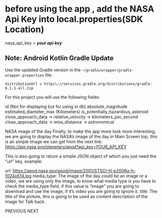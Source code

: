 # before using the app , add the NASA Api Key into local.properties(SDK Location)

nasa_api_key = ***your api key***

## Note: Android Kotlin Gradle Update
Use the updated Gradle version in the `~/gradle/wrapper/gradle-wrapper.properties` file:
```
distributionUrl = https\://services.gradle.org/distributions/gradle-6.1.1-all.zip
```

For this project you will use the following fields:

id (Not for displaying but for using in db)
absolute_magnitude
estimated_diameter_max (Kilometers)
is_potentially_hazardous_asteroid
close_approach_data -> relative_velocity -> kilometers_per_second
close_approach_data -> miss_distance -> astronomical

NASA image of the day
Finally, to make the app more look more interesting, we are going to display the NASA’s image of the day in Main Screen top, this is an simple image we can get from the next link: https://api.nasa.gov/planetary/apod?api_key=YOUR_API_KEY

This is also going to return a simple JSON object of which you just need the “url” key, example:

url: https://apod.nasa.gov/apod/image/2001/STSCI-H-p2006a-h-1024x614.jpg
media_type: The image of the day could be an image or a video, we are using only the image, to know what media type is you have to check the media_type field, if this value is “image” you are going to download and use the image, if it’s video you are going to ignore it.
title: The title of the picture, this is going to be used as content description of the image for Talk back.

PREVIOUS
NEXT
